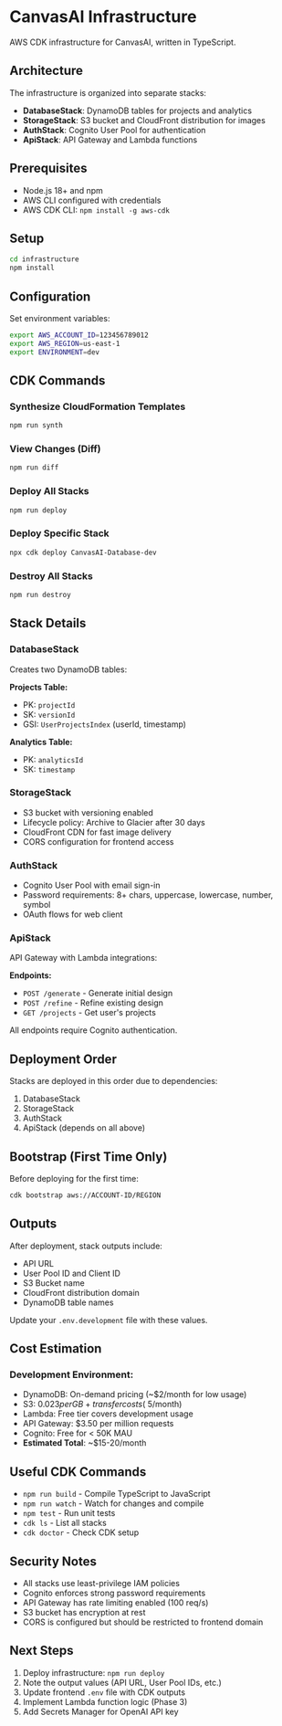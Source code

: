 # CanvasAI Infrastructure

AWS CDK infrastructure for CanvasAI, written in TypeScript.

## Architecture

The infrastructure is organized into separate stacks:

- **DatabaseStack**: DynamoDB tables for projects and analytics
- **StorageStack**: S3 bucket and CloudFront distribution for images
- **AuthStack**: Cognito User Pool for authentication
- **ApiStack**: API Gateway and Lambda functions

## Prerequisites

- Node.js 18+ and npm
- AWS CLI configured with credentials
- AWS CDK CLI: `npm install -g aws-cdk`

## Setup

```bash
cd infrastructure
npm install
```

## Configuration

Set environment variables:

```bash
export AWS_ACCOUNT_ID=123456789012
export AWS_REGION=us-east-1
export ENVIRONMENT=dev
```

## CDK Commands

### Synthesize CloudFormation Templates

```bash
npm run synth
```

### View Changes (Diff)

```bash
npm run diff
```

### Deploy All Stacks

```bash
npm run deploy
```

### Deploy Specific Stack

```bash
npx cdk deploy CanvasAI-Database-dev
```

### Destroy All Stacks

```bash
npm run destroy
```

## Stack Details

### DatabaseStack

Creates two DynamoDB tables:

**Projects Table:**
- PK: `projectId`
- SK: `versionId`
- GSI: `UserProjectsIndex` (userId, timestamp)

**Analytics Table:**
- PK: `analyticsId`
- SK: `timestamp`

### StorageStack

- S3 bucket with versioning enabled
- Lifecycle policy: Archive to Glacier after 30 days
- CloudFront CDN for fast image delivery
- CORS configuration for frontend access

### AuthStack

- Cognito User Pool with email sign-in
- Password requirements: 8+ chars, uppercase, lowercase, number, symbol
- OAuth flows for web client

### ApiStack

API Gateway with Lambda integrations:

**Endpoints:**
- `POST /generate` - Generate initial design
- `POST /refine` - Refine existing design
- `GET /projects` - Get user's projects

All endpoints require Cognito authentication.

## Deployment Order

Stacks are deployed in this order due to dependencies:
1. DatabaseStack
2. StorageStack
3. AuthStack
4. ApiStack (depends on all above)

## Bootstrap (First Time Only)

Before deploying for the first time:

```bash
cdk bootstrap aws://ACCOUNT-ID/REGION
```

## Outputs

After deployment, stack outputs include:

- API URL
- User Pool ID and Client ID
- S3 Bucket name
- CloudFront distribution domain
- DynamoDB table names

Update your `.env.development` file with these values.

## Cost Estimation

### Development Environment:
- DynamoDB: On-demand pricing (~$2/month for low usage)
- S3: $0.023 per GB + transfer costs (~$5/month)
- Lambda: Free tier covers development usage
- API Gateway: $3.50 per million requests
- Cognito: Free for < 50K MAU
- **Estimated Total**: ~$15-20/month

## Useful CDK Commands

- `npm run build` - Compile TypeScript to JavaScript
- `npm run watch` - Watch for changes and compile
- `npm test` - Run unit tests
- `cdk ls` - List all stacks
- `cdk doctor` - Check CDK setup

## Security Notes

- All stacks use least-privilege IAM policies
- Cognito enforces strong password requirements
- API Gateway has rate limiting enabled (100 req/s)
- S3 bucket has encryption at rest
- CORS is configured but should be restricted to frontend domain

## Next Steps

1. Deploy infrastructure: `npm run deploy`
2. Note the output values (API URL, User Pool IDs, etc.)
3. Update frontend `.env` file with CDK outputs
4. Implement Lambda function logic (Phase 3)
5. Add Secrets Manager for OpenAI API key
